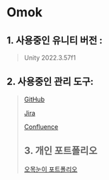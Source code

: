 # Omok

## 1. 사용중인 유니티 버전 : 
> Unity 2022.3.57f1
## 2. 사용중인 관리 도구: 
> [GitHub](https://github.com/Omok-nuni/Omok)
>
> [Jira](https://mdddd.atlassian.net/jira/software/projects/OT/boards/9/timeline)
>
> [Confluence](https://mdddd.atlassian.net/wiki/spaces/Omok/overview?homepageId=7537059)
>
> ## 3. 개인 포트폴리오
> [오목눈이 포트폴리오](https://roan-bearskin-e68.notion.site/1c5e660a077a8038b8b5d342962faae8)
